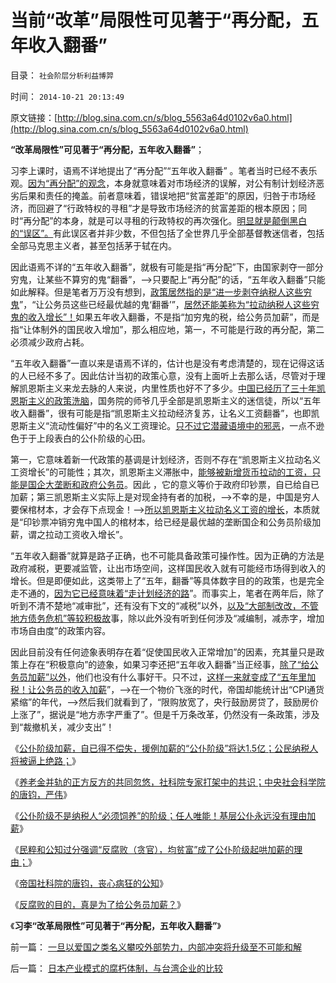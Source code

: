 # 当前“改革”局限性可见著于“再分配，五年收入翻番”

目录： `社会阶层分析利益博羿` 

时间： `2014-10-21 20:13:49` 

原文链接：[http://blog.sina.com.cn/s/blog_5563a64d0102v6a0.html](http://blog.sina.com.cn/s/blog_5563a64d0102v6a0.html)

**“改革局限性”可见著于“再分配，五年收入翻番”**；

习李上课时，语焉不详地提出了“再分配”“五年收入翻番” 。笔者当时已经不表乐观。[因为“再分配”的观念](../../../2013/3/27/“再分配”改革必定失败，“短缺”遍及方方面面.md)，本身就意味着对市场经济的误解，对公有制计划经济恶劣后果和责任的掩盖。前者意味着，错误地把“贫富差距”的原因，归咎于市场经济，而回避了“行政特权的寻租”才是导致市场经济的贫富差距的根本原因；同时“再分配”的本身，就是可以寻租的行政特权的再次强化。[明显就是颠倒黑白的“误区”。](../../../2013/7/7/仇富，将人道主义的恶果，纯粹归罪于贫富差距.md)有此误区者并非少数，不但包括了全世界几乎全部基督教迷信者，包括全部马克思主义者，甚至包括茅于轼在内。

因此语焉不详的“五年收入翻番”，就极有可能是指“再分配”下，由国家剥夺一部分穷鬼，让某些不算穷的鬼“翻番”，——>只要配上“再分配”的话，“五年收入翻番”只能如此解释。但是笔者万万没有想到，[政策居然指的是“进一步剥夺纳税人这些穷鬼](../../../2014/10/15/不宜对反腐败，寄予过高期望.md)”，“让公务员这些已经最优越的鬼‘翻番’”，[居然还能美称为“拉动纳税人这些穷鬼的收入增长”！](http://blog.sina.com.cn/s/blog_5563a64d0102v4r7.html)如果五年收入翻番，不是指“加穷鬼的税，给公务员加薪”，而是指“让体制外的国民收入增加”，那么相应地，第一，不可能是行政的再分配，第二必须减少政府占耗。

“五年收入翻番”一直以来是语焉不详的，估计也是没有考虑清楚的，现在记得这话的人已经不多了。因此估计当初的政策心意，没有上面听上去那么话，尽管对于理解凯恩斯主义来龙去脉的人来说，内里性质也好不了多少。[中国已经历了三十年凯恩斯主义的政策洗脑](../../../2013/4/12/如果凯恩斯主义是错的，中国将比日本惨得太多了.md)，国务院的师爷几乎全部是凯恩斯主义的迷信徒，所以“五年收入翻番”，很有可能是指“凯恩斯主义拉动经济复苏，让名义工资翻番”，也即凯恩斯主义“流动性偏好”中的名义工资理论。[只不过它潜藏语境中的邪恶](../../../2013/4/7/假如扔开真理问假如……将是何等样的灾难？！.md)，一点不逊色于于上段表白的公仆阶级的心田。

第一，它意味着新一代政策的基调是计划经济，否则不存在“凯恩斯主义拉动名义工资增长”的可能性；其次，凯恩斯主义滞胀中，[能够被新增货币拉动的工资，只能是国企大垄断和政府公务员](../../../2014/5/18/公德的适用对象和条件，民粹公知的三大常识错误.md)。因此
，它的意义等价于政府印钞票，自已给自已加薪；第三凯恩斯主义实际上是对现金持有者的加税，——>不幸的是，中国是穷人要保棺材本，才会存下点现金！——>[所以凯恩斯主义拉动名义工资的增长](../../../2012/5/10/世界上没有强迫分红的“市场经济”.md)，本质就是“印钞票冲销穷鬼中国人的棺材本，给已经是最优越的垄断国企和公务员阶级加薪，谓之拉动工资收入增长”。

“五年收入翻番”就算是路子正确，也不可能具备政策可操作性。因为正确的方法是政府减税，更要减监管，让出市场空间，这样国民收入就有可能经市场得到收入的增长。但是即便如此，这类带上了“五年，翻番”等具体数字目的的政策，也是完全走不通的，[因为它已经意味着“走计划经济的路](../../../2014/4/4/提醒中国“经济可能崩溃”的洋人vs国产的公知；.md)”。而事实上，笔者在两年后，除了听到不清不楚地“减审批”，还有没有下文的“减税”以外，[以及“大部制改改，不管地方债务危机”等较积极故](../../../2013/9/8/中国没有破产法和联邦制，缺乏阻止债务危机扩散的防火墙.md)事，除以此外没有听到任何涉及“减编制，减赤字，增加市场自由度”的政策内容。

因此目前没有任何迹象表明存在着“促使国民收入正常增加”的因素，充其量只是政策上存在“积极意向”的迹象，如果习李还把“五年收入翻番”当正经事，[除了“给公务员加薪”以外](../../../2014/5/29/“公仆阶级”起哄加薪的荒谬理由，民粹为什么不能反对？.md)，他们也没有什么事好干。只不过，[这样一来就变成了“五年里加税！让公务员的收入加薪](../../../2014/5/24/成功率极高的集体战术，公知能够把你卖鸟，还让你替他们数钱；.md)”，——>在一个物价飞涨的时代，帝国却能统计出“CPI通货紧缩”的年代，——>然后我们就看到了，“限购放宽了，央行鼓励房贷了，鼓励房价上涨了”，据说是“地方赤字严重了”。但是千万条改革，仍然没有一条政策，涉及到“裁撤机关，减少支出”！

《[公仆阶级加薪，自已得不偿失，援例加薪的“公仆阶级”将达1.5亿；公民纳税人将被逼上绝路；](../../../2014/5/21/援例加薪的“公仆阶级”将达1.5亿.md)》

《[养老金并轨的正方反方的共同忽悠，社科院专家打架中的共识；中央社会科学院的唐钧，严伟](../../../2014/5/24/成功率极高的集体战术，公知能够把你卖鸟，还让你替他们数钱；.md)》

《[公仆阶级不是纳税人“必须饲养”的阶级；任人唯能！基层公仆永远没有理由加薪](../../../2014/5/26/偏好于口号的民粹和公知，容易被公仆阶级忽悠.md)》

《[民粹和公知过分强调“反腐败（贪官），均贫富”成了公仆阶级起哄加薪的理由；](../../../2014/5/29/“公仆阶级”起哄加薪的荒谬理由，民粹为什么不能反对？.md)》

《[帝国社科院的唐钧，丧心病狂的公知](http://blog.sina.com.cn/s/blog_5563a64d0102v4r7.html)》

《[反腐败的目的，真是为了给公务员加薪？](../../../2014/10/15/不宜对反腐败，寄予过高期望.md)》

《**习李“改革局限性”可见著于“再分配，五年收入翻番”**》

前一篇： [一旦以爱国之类名义攀咬外部势力，内部冲突将升级至不可能和解](../../../2014/10/28/一旦以爱国之类名义攀咬外部势力，内部冲突将升级至不可能和解.md)

后一篇： [日本产业模式的腐朽体制，与台湾企业的比较](../../../2014/10/21/日本产业模式的腐朽体制，与台湾企业的比较.md)

